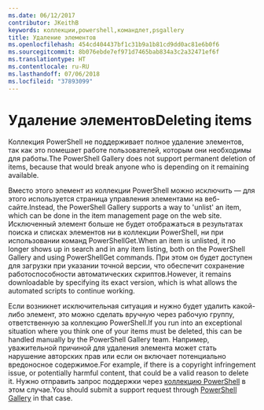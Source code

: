 ```yaml
---
ms.date: 06/12/2017
contributor: JKeithB
keywords: коллекции,powershell,командлет,psgallery
title: Удаление элементов
ms.openlocfilehash: 454cd404437bf1c31b9a1b81cd9dd0ac81e6b0f6
ms.sourcegitcommit: 8b076ebde7ef971d7465bab834a3c2a32471ef6f
ms.translationtype: HT
ms.contentlocale: ru-RU
ms.lasthandoff: 07/06/2018
ms.locfileid: "37893099"
---
```

# <a name="deleting-items"></a><span data-ttu-id="9f257-103">Удаление элементов</span><span class="sxs-lookup"><span data-stu-id="9f257-103">Deleting items</span></span>

<span data-ttu-id="9f257-104">Коллекция PowerShell не поддерживает полное удаление элементов, так как это помешает работе пользователей, которым они необходимы для работы.</span><span class="sxs-lookup"><span data-stu-id="9f257-104">The PowerShell Gallery does not support permanent deletion of items, because that would break anyone who is depending on it remaining available.</span></span>

<span data-ttu-id="9f257-105">Вместо этого элемент из коллекции PowerShell можно исключить — для этого используется страница управления элементами на веб-сайте.</span><span class="sxs-lookup"><span data-stu-id="9f257-105">Instead, the PowerShell Gallery supports a way to 'unlist' an item, which can be done in the item management page on the web site.</span></span>
<span data-ttu-id="9f257-106">Исключенный элемент больше не будет отображаться в результатах поиска и списках элементов ни в коллекции PowerShell, ни при использовании команд PowerShellGet.</span><span class="sxs-lookup"><span data-stu-id="9f257-106">When an item is unlisted, it no longer shows up in search and in any item listing, both on the PowerShell Gallery and using PowerShellGet commands.</span></span>
<span data-ttu-id="9f257-107">При этом он будет доступен для загрузки при указании точной версии, что обеспечит сохранение работоспособности автоматических скриптов.</span><span class="sxs-lookup"><span data-stu-id="9f257-107">However, it remains downloadable by specifying its exact version, which is what allows the automated scripts to continue working.</span></span>

<span data-ttu-id="9f257-108">Если возникнет исключительная ситуация и нужно будет удалить какой-либо элемент, это можно сделать вручную через рабочую группу, ответственную за коллекцию PowerShell.</span><span class="sxs-lookup"><span data-stu-id="9f257-108">If you run into an exceptional situation where you think one of your items must be deleted, this can be handled manually by the PowerShell Gallery team.</span></span>
<span data-ttu-id="9f257-109">Например, уважительной причиной для удаления элемента может стать нарушение авторских прав или если он включает потенциально вредоносное содержимое.</span><span class="sxs-lookup"><span data-stu-id="9f257-109">For example, if there is a copyright infringement issue, or potentially harmful content, that could be a valid reason to delete it.</span></span>
<span data-ttu-id="9f257-110">Нужно отправить запрос поддержки через [коллекцию PowerShell](http://www.PowerShellGallery.com) в этом случае.</span><span class="sxs-lookup"><span data-stu-id="9f257-110">You should submit a support request through [PowerShell Gallery](http://www.PowerShellGallery.com) in that case.</span></span>